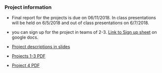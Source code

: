 

### Project information

- Final report for the projects is due on 06/11/2018. In class presentations will be held on 6/5/2018 and out of class presentations on 6/7/2018. 

- you can sign up for the project in teams of 2-3. [Link to Sign up sheet](https://docs.google.com/spreadsheets/d/1cN6rD9tMgd4zKkQf8wG4Ilu7k9P3kFIv-RPIu5jaj6Y/edit#gid=0) on google docs. 

- [Project descriptions in slides](https://www.dropbox.com/s/nc3yrytoafa3nwe/projects2018.pptx?dl=0) 

- [Projects 1-3 PDF](https://www.dropbox.com/s/3k37s75uqshhr98/projects_2018.pdf?dl=0) 

- [Project 4 PDF](https://www.dropbox.com/s/660fsqzakhe29ok/Project4_frameshiftindels.pdf?dl=0)

